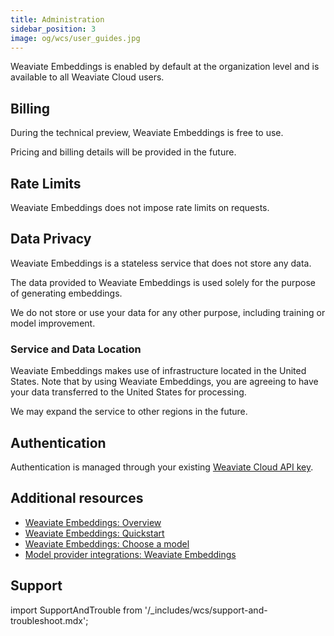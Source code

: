 ```yaml
---
title: Administration
sidebar_position: 3
image: og/wcs/user_guides.jpg
---
```


Weaviate Embeddings is enabled by default at the organization level and is available to all Weaviate Cloud users. 

## Billing

During the technical preview, Weaviate Embeddings is free to use.

Pricing and billing details will be provided in the future.

## Rate Limits

Weaviate Embeddings does not impose rate limits on requests.

## Data Privacy

Weaviate Embeddings is a stateless service that does not store any data.

The data provided to Weaviate Embeddings is used solely for the purpose of generating embeddings.

We do not store or use your data for any other purpose, including training or model improvement.

### Service and Data Location

Weaviate Embeddings makes use of infrastructure located in the United States. Note that by using Weaviate Embeddings, you are agreeing to have your data transferred to the United States for processing.

We may expand the service to other regions in the future.

## Authentication

Authentication is managed through your existing [Weaviate Cloud API key](/developers/wcs/manage-clusters/connect).

## Additional resources

- [Weaviate Embeddings: Overview](/developers/wcs/embeddings)
- [Weaviate Embeddings: Quickstart](/developers/wcs/embeddings/quickstart)
- [Weaviate Embeddings: Choose a model](/developers/wcs/embeddings/models)
- [Model provider integrations: Weaviate Embeddings](/developers/weaviate/model-providers/weaviate/embeddings)

## Support

import SupportAndTrouble from '/_includes/wcs/support-and-troubleshoot.mdx';

<SupportAndTrouble />
